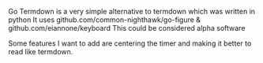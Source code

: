 Go Termdown is a very simple alternative to termdown which was written in python
It uses github.com/common-nighthawk/go-figure & github.com/eiannone/keyboard
This could be considered alpha software

Some features I want to add are centering the timer and making it better to read like termdown.
